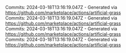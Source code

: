 Commits: 2024-03-18T13:16:19.047Z - Generated via https://github.com/marketplace/actions/artificial-grass
<br>
Commits: 2024-03-18T13:16:19.047Z - Generated via https://github.com/marketplace/actions/artificial-grass
<br>
Commits: 2024-03-18T13:16:19.047Z - Generated via https://github.com/marketplace/actions/artificial-grass
<br>
Commits: 2024-03-18T13:16:19.047Z - Generated via https://github.com/marketplace/actions/artificial-grass
<br>
